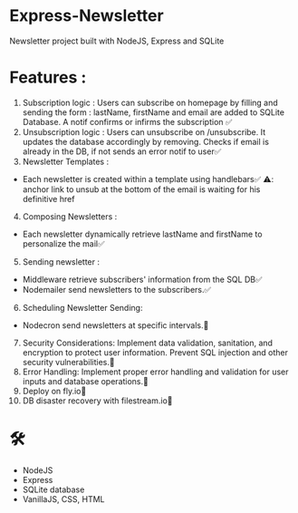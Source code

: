 # Express-Newsletter
Newsletter project built with NodeJS, Express and SQLite

# Features : 
1. Subscription logic : Users can subscribe on homepage by filling and sending the form : lastName, firstName and email are added to SQLite Database. A notif confirms or infirms the subscription ✅
2. Unsubscription logic : Users can unsubscribe on /unsubscribe. It updates the database accordingly by removing. Checks if email is already in the DB, if not sends an error notif to user✅
3. Newsletter Templates : 
- Each newsletter is created within a template using handlebars✅ ⚠️: anchor link to unsub at the bottom of the email is waiting for his definitive href
4. Composing Newsletters :
- Each newsletter dynamically retrieve lastName and firstName to personalize the mail✅
5. Sending newsletter : 
- Middleware retrieve subscribers' information from the SQL DB✅
- Nodemailer send newsletters to the subscribers.✅
6. Scheduling Newsletter Sending:
- Nodecron send newsletters at specific intervals.🚧
7. Security Considerations: Implement data validation, sanitation, and encryption to protect user information. Prevent SQL injection and other security vulnerabilities.🚧
8. Error Handling: Implement proper error handling and validation for user inputs and database operations.🚧
9. Deploy on fly.io🚧
10. DB disaster recovery with filestream.io🚧

# 🛠️ 
- NodeJS
- Express
- SQLite database
- VanillaJS, CSS, HTML